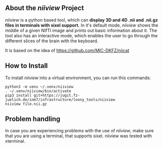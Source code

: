 ## About the *niiview* Project

*niiview* is a python based tool, which can **display 3D and 4D .nii and .nii.gz 
files in terminals with sixel support.** In it's default mode, *niiview* shows the 
middle of a given NIfTI image and prints out basic information about it. 
The tool also has an interactive mode, which enables the user to go through the 
different slices of the brain with the keyboard.

It is based on the idea of https://github.com/MIC-DKFZ/niicat

## How to Install

To install *niiview* into a virtual environment, you can run this commands:
```
python3 -m venv ~/.venv/niiview
. ~/.venv/niiview/bin/activate
pip3 install git+https://jugit.fz-juelich.de/inm7/infrastructure/loony_tools/niiview
niiview file.nii.gz
```

## Problem handling

In case you are experiencing problems with the use of *niiview*, make sure that you
are using a terminal, that supports sixel.
niiview was tested with xterminal.